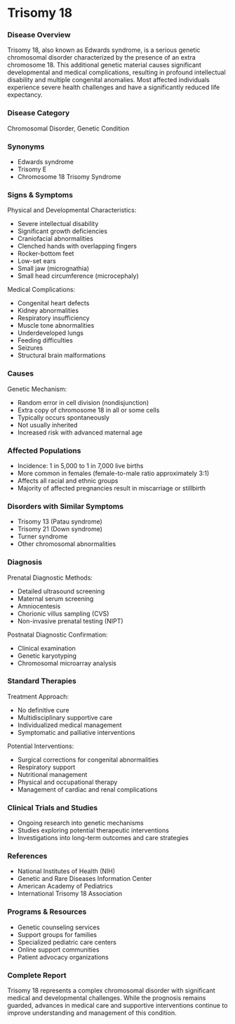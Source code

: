 # Trisomy 18

### Disease Overview
Trisomy 18, also known as Edwards syndrome, is a serious genetic chromosomal disorder characterized by the presence of an extra chromosome 18. This additional genetic material causes significant developmental and medical complications, resulting in profound intellectual disability and multiple congenital anomalies. Most affected individuals experience severe health challenges and have a significantly reduced life expectancy.

### Disease Category
Chromosomal Disorder, Genetic Condition

### Synonyms
- Edwards syndrome
- Trisomy E
- Chromosome 18 Trisomy Syndrome

### Signs & Symptoms
Physical and Developmental Characteristics:
- Severe intellectual disability
- Significant growth deficiencies
- Craniofacial abnormalities
- Clenched hands with overlapping fingers
- Rocker-bottom feet
- Low-set ears
- Small jaw (micrognathia)
- Small head circumference (microcephaly)

Medical Complications:
- Congenital heart defects
- Kidney abnormalities
- Respiratory insufficiency
- Muscle tone abnormalities
- Underdeveloped lungs
- Feeding difficulties
- Seizures
- Structural brain malformations

### Causes
Genetic Mechanism:
- Random error in cell division (nondisjunction)
- Extra copy of chromosome 18 in all or some cells
- Typically occurs spontaneously
- Not usually inherited
- Increased risk with advanced maternal age

### Affected Populations
- Incidence: 1 in 5,000 to 1 in 7,000 live births
- More common in females (female-to-male ratio approximately 3:1)
- Affects all racial and ethnic groups
- Majority of affected pregnancies result in miscarriage or stillbirth

### Disorders with Similar Symptoms
- Trisomy 13 (Patau syndrome)
- Trisomy 21 (Down syndrome)
- Turner syndrome
- Other chromosomal abnormalities

### Diagnosis
Prenatal Diagnostic Methods:
- Detailed ultrasound screening
- Maternal serum screening
- Amniocentesis
- Chorionic villus sampling (CVS)
- Non-invasive prenatal testing (NIPT)

Postnatal Diagnostic Confirmation:
- Clinical examination
- Genetic karyotyping
- Chromosomal microarray analysis

### Standard Therapies
Treatment Approach:
- No definitive cure
- Multidisciplinary supportive care
- Individualized medical management
- Symptomatic and palliative interventions

Potential Interventions:
- Surgical corrections for congenital abnormalities
- Respiratory support
- Nutritional management
- Physical and occupational therapy
- Management of cardiac and renal complications

### Clinical Trials and Studies
- Ongoing research into genetic mechanisms
- Studies exploring potential therapeutic interventions
- Investigations into long-term outcomes and care strategies

### References
- National Institutes of Health (NIH)
- Genetic and Rare Diseases Information Center
- American Academy of Pediatrics
- International Trisomy 18 Association

### Programs & Resources
- Genetic counseling services
- Support groups for families
- Specialized pediatric care centers
- Online support communities
- Patient advocacy organizations

### Complete Report
Trisomy 18 represents a complex chromosomal disorder with significant medical and developmental challenges. While the prognosis remains guarded, advances in medical care and supportive interventions continue to improve understanding and management of this condition.